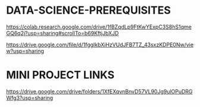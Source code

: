 # DATA-SCIENCE-PREREQUISITES

https://colab.research.google.com/drive/1fBZqdLp9FtKwYExpC3S8hS1qmeGQ6q2j?usp=sharing#scrollTo=b69KftjJbXJD




https://drive.google.com/file/d/1fggIkbXiHzVUdJFB7TZ_43sxzKDPE0Nw/view?usp=sharing


# MINI PROJECT LINKS

https://drive.google.com/drive/folders/1XfEXqvnBnvD57VL90Jg9ulOPuDRGWfg3?usp=sharing

